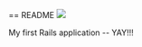 == README
<a href="https://codeclimate.com/github/smurfik/todo"><img src="https://codeclimate.com/github/smurfik/todo/badges/gpa.svg" /></a>

My first Rails application -- YAY!!! 


